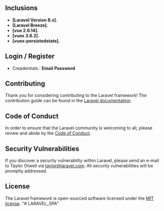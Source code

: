 
## Inclusions
- **[Laravel Version 8.x].**
- **[Laravel Breeze].**
- **[vue 2.6.14].**
- **[vuex 3.6.2].**
- **[vuex-persistedstate].**

## Login / Register

- Creadentials : 
    **Email**
    **Password**

## Contributing

Thank you for considering contributing to the Laravel framework! The contribution guide can be found in the [Laravel documentation](https://laravel.com/docs/contributions).

## Code of Conduct

In order to ensure that the Laravel community is welcoming to all, please review and abide by the [Code of Conduct](https://laravel.com/docs/contributions#code-of-conduct).

## Security Vulnerabilities

If you discover a security vulnerability within Laravel, please send an e-mail to Taylor Otwell via [taylor@laravel.com](mailto:taylor@laravel.com). All security vulnerabilities will be promptly addressed.

## License

The Laravel framework is open-sourced software licensed under the [MIT license](https://opensource.org/licenses/MIT).
"# LARAVEL_SPA" 

